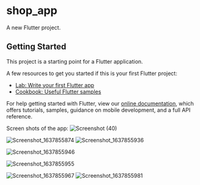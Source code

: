 # shop_app

A new Flutter project.

## Getting Started

This project is a starting point for a Flutter application.

A few resources to get you started if this is your first Flutter project:

- [Lab: Write your first Flutter app](https://flutter.dev/docs/get-started/codelab)
- [Cookbook: Useful Flutter samples](https://flutter.dev/docs/cookbook)

For help getting started with Flutter, view our
[online documentation](https://flutter.dev/docs), which offers tutorials,
samples, guidance on mobile development, and a full API reference.

Screen shots of the app:
![Screenshot (40)](https://user-images.githubusercontent.com/68896404/143475531-18977037-dd39-4a0b-87f7-36241de09993.png)

![Screenshot_1637855874](https://user-images.githubusercontent.com/68896404/143473932-666c297c-f32a-4b02-8b7f-8520b944cfdd.png)
![Screenshot_1637855936](https://user-images.githubusercontent.com/68896404/143473972-41cd8268-7ca4-4c1e-8fff-09a8e36096c1.png)


![Screenshot_1637855946](https://user-images.githubusercontent.com/68896404/143474015-49a7dacb-076a-4f66-a63b-5a558aa30e09.png)

![Screenshot_1637855955](https://user-images.githubusercontent.com/68896404/143474105-7baa0a86-5577-49e3-b964-3004cd9796ea.png)


![Screenshot_1637855967](https://user-images.githubusercontent.com/68896404/143474186-dec8774d-aa83-41ef-ae7b-5eb3e90e3c1e.png)
![Screenshot_1637855981](https://user-images.githubusercontent.com/68896404/143474265-3864a1f8-ebfe-4171-a7ba-56b316f25a27.png)




